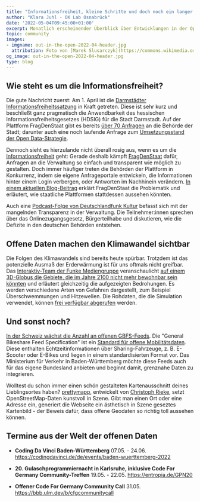 ```yaml
---
title: "Informationsfreiheit, kleine Schritte und doch noch ein langer Weg  – Out in the Open April 2022"
author: "Klara Juhl - OK Lab Osnabrück"
date: '2022-05-04T09:45:00+01:00'
excerpt: Monatlich erscheinender Überblick über Entwicklungen in der Open Data und Civic Tech Szene
topic: community
images:
- imgname: out-in-the-open-2022-04-header.jpg
  attribution: Foto von [Marek Slusarczyk](https://commons.wikimedia.org/wiki/User:Tupungato) auf [Wiki Commons](https://commons.wikimedia.org/wiki/File:17_Open_sign_-_free_stock_photo.jpg)
og_image: out-in-the-open-2022-04-header.jpg
type: blog
---
```

## Wie steht es um die Informationsfreiheit?

Die gute Nachricht zuerst: Am 1. April ist die [Darmstädter Informationsfreiheitssatzung](https://www.darmstadt.de/rathaus/buerger-dialog/informationsfreiheitssatzung) in Kraft getreten. Diese ist sehr kurz und beschließt ganz pragmatisch die Anwendbarkeit des hessischen Informationsfreiheitsgesetzes (HDSIG) für die Stadt Darmstadt. Auf der Plattform FragDenStaat gibt es bereits [über 70 Anfragen](https://fragdenstaat.de/behoerde/9566/gemeinde-darmstadt/) an die Behörde der Stadt; darunter auch eine noch laufende Anfrage zum [Umsetzungsstand der Open Data-Strategie](https://fragdenstaat.de/anfrage/informationen-zur-umsetzung-der-open-data-strategie/).

Dennoch sieht es hierzulande nicht überall rosig aus, wenn es um die [Informationsfreiheit](https://fragdenstaat.de/informationsfreiheit/) geht: Gerade deshalb kämpft [FragDenStaat](https://fragdenstaat.de/) dafür, Anfragen an die Verwaltung so einfach und transparent wie möglich zu gestalten. Doch immer häufiger treten die Behörden der Plattform in Konkurrenz, indem sie eigene Anfrageportale entwickeln, die Informationen hinter einem Login verbergen, oder Antworten im Nachhinein verändern. [In einem aktuellen Blog-Beitrag](https://fragdenstaat.de/blog/2022/04/07/online-plattformen-wenn-der-staat-die-kontrolle-zuruckwill/) erklärt FragDenStaat die Problematik und erläutert, wie staatliche Plattformen stattdessen aussehen könnten.

Auch eine [Podcast-Folge von Deutschlandfunk Kultur](https://www.deutschlandfunkkultur.de/her-mit-den-daten-100.html) befasst sich mit der mangelnden Transparenz in der Verwaltung. Die Teilnehmer:innen sprechen über das Onlinezugangsgesetz, Bürgerteilhabe und diskutieren, wie die Defizite in den deutschen Behörden entstehen.

## Offene Daten machen den Klimawandel sichtbar

Die Folgen des Klimawandels sind bereits heute spürbar. Trotzdem ist das potenzielle Ausmaß der Erderwärmung ist für uns oftmals nicht greifbar. Das [Interaktiv-Team der Funke Mediengruppe](https://interaktiv.morgenpost.de/portfolio/) veranschaulicht [auf einem 3D-Globus die Gebiete, die im Jahre 2100 nicht mehr bewohnbar sein könnten](https://interaktiv.morgenpost.de/klimawandel-hitze-meeresspiegel-wassermangel-stuerme-unbewohnbar/) und erläutert gleichzeitig die aufgezeigten Bedrohungen. Es werden verschiedene Arten von Gefahren dargestellt, zum Beispiel Überschwemmungen und Hitzewellen. Die Rohdaten, die die Simulation verwendet, können [frei verfügbar abgerufen](https://docs.google.com/spreadsheets/d/1VUodfWICrEzc9q2doWKmaqZeXiq8e0c71yh1pgNN33M/edit#gid=0) werden.

## Und sonst noch?

[In der Schweiz wächst die Anzahl an offenen GBFS-Feeds](https://twitter.com/digitalmobilBW/status/1517409368609898497?t=l27R_DFdgzDNmkZIRP3f7Q&s=19). Die "General Bikeshare Feed Specification" ist ein [Standard für offene Mobilitätsdaten](https://gbfs.mobilitydata.org/). Diese enthalten Echtzeitinformationen über Sharing-Fahrzeuge, z. B. E-Scooter oder E-Bikes und liegen in einem standardisierten Format vor. Das Ministerium für Verkehr in Baden-Württemberg möchte diese Feeds auch für das eigene Bundesland anbieten und beginnt damit, grenznahe Daten zu integrieren.

Wolltest du schon immer einen schön gestalteten Kartenausschnitt deines Lieblingsortes haben? [prettymapp](https://share.streamlit.io/chrieke/prettymapp/main/streamlit-prettymapp/app.py), entwickelt von [Christoph Rieke](https://chrieke.com/), setzt OpenStreetMap-Daten kunstvoll in Szene. Gibt man einen Ort oder eine Adresse ein, generiert die Webseite ein ästhetisch in Szene geseztes Kartenbild - der Beweis dafür, dass offene Geodaten so richtig toll aussehen können.

## Termine aus der Welt der offenen Daten

* **Coding Da Vinci Baden-Württemberg**
07.05. - 24.06.
https://codingdavinci.de/de/events/baden-wuerttemberg-2022

* **20. Gulaschprogrammiernacht in Karlsruhe, inklusive Code For Germany Community-Treffen**
19.05. - 22.05.
https://entropia.de/GPN20

* **Offener Code For Germany Community Call**
31.05.
https://bbb.ulm.dev/b/cfgcommunitycall

